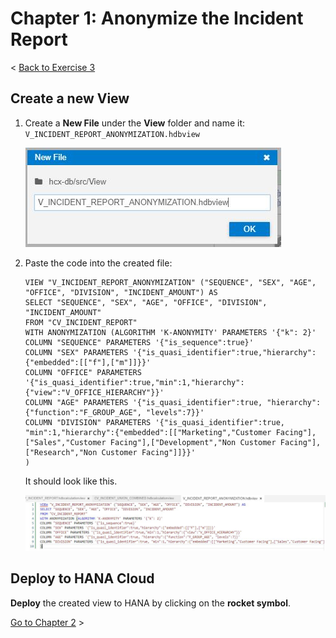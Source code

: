 # Chapter 1: Anonymize the Incident Report

< [Back to Exercise 3](./README.md)

## Create a new View

1. Create a **New File** under the **View** folder and name it: ``V_INCIDENT_REPORT_ANONYMIZATION.hdbview``

   ![img](./Images/Exercise3_001.png)

2. Paste the code into the created file:
   ```
   VIEW "V_INCIDENT_REPORT_ANONYMIZATION" ("SEQUENCE", "SEX", "AGE", "OFFICE", "DIVISION", "INCIDENT_AMOUNT") AS
   SELECT "SEQUENCE", "SEX", "AGE", "OFFICE", "DIVISION", "INCIDENT_AMOUNT" 
   FROM "CV_INCIDENT_REPORT"  
   WITH ANONYMIZATION (ALGORITHM 'K-ANONYMITY' PARAMETERS '{"k": 2}' 
   COLUMN "SEQUENCE" PARAMETERS '{"is_sequence":true}' 
   COLUMN "SEX" PARAMETERS '{"is_quasi_identifier":true,"hierarchy":{"embedded":[["f"],["m"]]}}' 
   COLUMN "OFFICE" PARAMETERS '{"is_quasi_identifier":true,"min":1,"hierarchy":{"view":"V_OFFICE_HIERARCHY"}}' 
   COLUMN "AGE" PARAMETERS '{"is_quasi_identifier":true, "hierarchy":{"function":"F_GROUP_AGE", "levels":7}}' 
   COLUMN "DIVISION" PARAMETERS '{"is_quasi_identifier":true, "min":1,"hierarchy":{"embedded":[["Marketing","Customer Facing"],["Sales","Customer Facing"],["Development","Non Customer Facing"],["Research","Non Customer Facing"]]}}' 
   ) 
   ```
   It should look like this. 
   
   ![img](./Images/Exercise3_002.png)
   
   
## Deploy to HANA Cloud

**Deploy** the created view to HANA by clicking on the **rocket symbol**.

[Go to Chapter 2](./Exercise3_Chapter2.md) >

